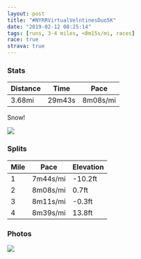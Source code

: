 ```yaml
---
layout: post
title: "#NYRRVirtualVelntinesDuo5K"
date: "2019-02-12 08:25:14"
tags: [runs, 3-4 miles, <8m15s/mi, races]
race: true
strava: true
---
```


### Stats

| Distance | Time | Pace |
|----------|------|------|
|3.68mi|29m43s|8m08s/mi|

Snow!

<img src='https://maps.googleapis.com/maps/api/staticmap?maptype=roadmap&path=enc:cnxwF~nsbMmCxJhG~IMjDdp@~b@bXdHra@uChBtErRxA`LlElyAlE`BgQ`EgDTmExFqF|D`@`C}HjAf@xC_F&key=AIzaSyC1MId7bFpkLXNAaYhBSTb8jLyiSqzbDtM&size=800x800&markers=color:yellow|label:S|40.76274,-73.9968&markers=color:green|label:F|40.71895999999999,-74.00303000000001'>

### Splits

| Mile | Pace | Elevation |
|------|------|-----------|
|1|7m44s/mi|-10.2ft|
|2|8m08s/mi|0.7ft|
|3|8m11s/mi|-0.3ft|
|4|8m39s/mi|13.8ft|

### Photos
<img src='https://dgtzuqphqg23d.cloudfront.net/_So8SJI3K1l27QMiCwPos0kPib3zh0pjq5klbYPCEGA-576x768.jpg'>
